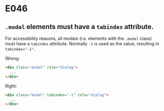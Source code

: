 # E046

## `.modal` elements must have a `tabindex` attribute.

For accessibility reasons, all modals (i.e. elements with the `.modal` class) must have a `tabindex` attribute. Normally `-1` is used as the value, resulting in `tabindex="-1"`.

Wrong:
```html
<div class="modal" role="dialog">
  ...
</div>
```

Right:
```html
<div class="modal" tabindex="-1" role="dialog">
  ...
</div>
```